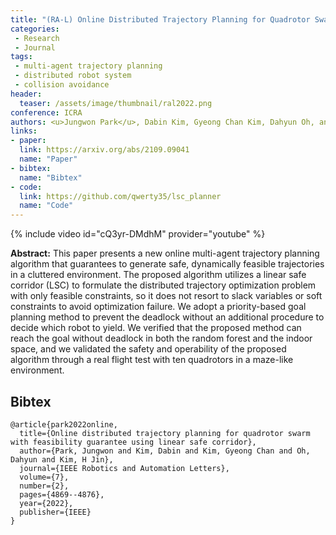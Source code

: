 ```yaml
---
title: "(RA-L) Online Distributed Trajectory Planning for Quadrotor Swarm with Feasibility Guarantee using Linear Safe Corridor"
categories:
 - Research
 - Journal
tags:
 - multi-agent trajectory planning
 - distributed robot system
 - collision avoidance
header:
  teaser: /assets/image/thumbnail/ral2022.png
conference: ICRA
authors: <u>Jungwon Park</u>, Dabin Kim, Gyeong Chan Kim, Dahyun Oh, and H. Jin Kim
links:
- paper:
  link: https://arxiv.org/abs/2109.09041
  name: "Paper"
- bibtex:
  name: "Bibtex"
- code:
  link: https://github.com/qwerty35/lsc_planner
  name: "Code"
---
```

{% include video id="cQ3yr-DMdhM" provider="youtube" %}

**Abstract:** This paper presents a new online multi-agent trajectory planning algorithm that guarantees to generate safe, dynamically feasible trajectories in a cluttered environment. The proposed algorithm utilizes a linear safe corridor (LSC) to formulate the distributed trajectory optimization problem with only feasible constraints, so it does not resort to slack variables or soft constraints to avoid optimization failure. We adopt a priority-based goal planning method to prevent the deadlock without an additional procedure to decide which robot to yield. We verified that the proposed method can reach the goal without deadlock in both the random forest and the indoor space, and we validated the safety and operability of the proposed algorithm through a real flight test with ten quadrotors in a maze-like environment.

## Bibtex <a id="bibtex"></a>
```
@article{park2022online,
  title={Online distributed trajectory planning for quadrotor swarm with feasibility guarantee using linear safe corridor},
  author={Park, Jungwon and Kim, Dabin and Kim, Gyeong Chan and Oh, Dahyun and Kim, H Jin},
  journal={IEEE Robotics and Automation Letters},
  volume={7},
  number={2},
  pages={4869--4876},
  year={2022},
  publisher={IEEE}
}
```



